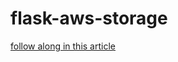 # flask-aws-storage

[follow along in this article](https://www.twilio.com/blog/media-file-storage-python-flask-amazon-s3-buckets)
